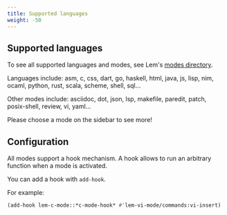 ```yaml
---
title: Supported languages
weight: -50
---
```


## Supported languages

To see all supported languages and modes, see Lem's [modes directory](https://github.com/lem-project/lem/tree/main/modes).

Languages include: asm, c, css, dart, go, haskell, html, java, js, lisp, nim, ocaml, python, rust, scala, scheme, shell, sql…

Other modes include: asciidoc, dot, json, lsp, makefile, paredit, patch, posix-shell, review, vi, yaml…

Please choose a mode on the sidebar to see more!

## Configuration

All modes support a hook mechanism. A hook allows to run an arbitrary
function when a mode is activated.

You can add a hook with `add-hook`.

For example:

```lisp
(add-hook lem-c-mode::*c-mode-hook* #'lem-vi-mode/commands:vi-insert)  ;; start in vi insert mode.
```

